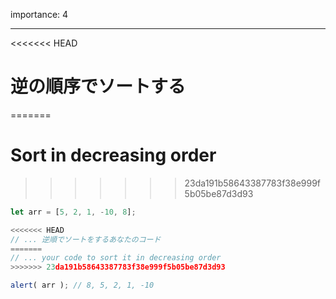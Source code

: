 importance: 4

---

<<<<<<< HEAD
# 逆の順序でソートする
=======
# Sort in decreasing order
>>>>>>> 23da191b58643387783f38e999f5b05be87d3d93

```js
let arr = [5, 2, 1, -10, 8];

<<<<<<< HEAD
// ... 逆順でソートをするあなたのコード
=======
// ... your code to sort it in decreasing order
>>>>>>> 23da191b58643387783f38e999f5b05be87d3d93

alert( arr ); // 8, 5, 2, 1, -10
```
